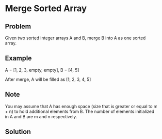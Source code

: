 Merge Sorted Array
===

Problem
-------

Given two sorted integer arrays A and B, merge B into A as one sorted array.

Example
-------

A = [1, 2, 3, empty, empty], B = [4, 5]

After merge, A will be filled as [1, 2, 3, 4, 5]

Note
---------

You may assume that A has enough space (size that is greater or equal to m + n) to hold additional elements from B. The number of elements initialized in A and B are m and n respectively.

Solution
--------

